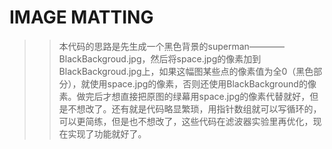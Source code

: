 IMAGE MATTING
==
>>本代码的思路是先生成一个黑色背景的superman————BlackBackgroud.jpg，然后将space.jpg的像素加到BlackBackgroud.jpg上，如果这幅图某些点的像素值为全0（黑色部分），就使用space.jpg的像素，否则还使用BlackBackground的像素。做完后才想直接把原图的绿幕用space.jpg的像素代替就好，但是不想改了。还有就是代码略显繁琐，用指针数组就可以写循环的，可以更简练，但是也不想改了，这些代码在滤波器实验里再优化，现在实现了功能就好了。

